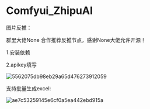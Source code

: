 # Comfyui_ZhipuAI

图片反推：

群里大佬None 合作推荐反推节点，感谢None大佬允许开源！

1.安装依赖

2.apikey填写

![5562075db98eb29a65d476273912059](https://github.com/StartHua/Comfyui_CXH_ZhipuAI/assets/22284244/70c1f0f4-a58a-4643-b3d4-673f7acaebd6)


支持批量生成excel:

![ae7c53259145e6cf0a5ea442ebd915a](https://github.com/StartHua/Comfyui_CXH_ZhipuAI/assets/22284244/e8da2cd8-19bf-4825-9047-51afbca1b95e)
